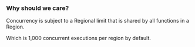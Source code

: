 ### Why should we care?

Concurrency is subject to a Regional limit that is shared by all functions in a Region.

Which is 1,000 concurrent executions per region by default.
